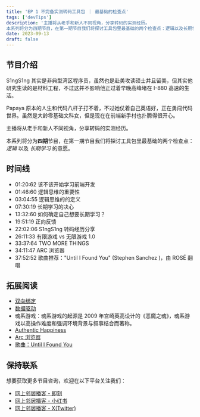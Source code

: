 ```yaml
---
title: 'EP 1 不完备实测转码工具包 ｜ 最基础的检查点'
tags: ['devTips']
description: '主播将从老手和新人不同视角，分享转码的实测经历。
本系列将分为四期节目，在第一期节目我们将探讨工具包里最基础的两个检查点：逻辑以及长期学习的意愿。'
date: 2023-09-13
draft: false
---
```


## 节目介绍

S1ngS1ng 其实是非典型湾区程序员，虽然也是赴美攻读硕士并且留美，但其实他研究生读的是材料工程，不过这并不影响他正过着早晚高峰堵在 I-880 高速的生活。

Papaya 原本的人生和代码八杆子打不着，不过她仗着自己英语好，正在勇闯代码世界。虽然是大龄零基础文科女，但是现在在前端新手村也扑腾得很开心。

主播将从老手和新人不同视角，分享转码的实测经历。

本系列将分为**四期**节目，在第一期节目我们将探讨工具包里最基础的两个检查点：_逻辑_ 以及 _长期学习_ 的意愿。

## 时间线

- 01:20:62 该不该开始学习前端开发
- 01:46:60 逻辑思维的重要性
- 03:04:55 逻辑思维的的定义
- 07:30:19 长期学习的决心
- 13:32:60 如何确定自己想要长期学习？
- 19:51:19 正向反馈
- 22:02:06 S1ngS1ng 转码经历分享
- 26:11:33 有限游戏 vs 无限游戏 1.0
- 33:37:64 TWO MORE THINGS
- 34:11:47 ARC 浏览器
- 37:52:52 歌曲推荐："Until I Found You" (Stephen Sanchez
  )，由 ROSÉ 翻唱

## 拓展阅读

- [双向绑定](https://angular.io/guide/two-way-binding)
- [数据驱动](https://en.wikipedia.org/wiki/Data-driven_programming)
- 魂系游戏：魂系游戏的起源是 2009 年宫崎英高设计的《恶魔之魂》，魂系游戏以高操作难度和强调环境背景与叙事结合而著称。
- [Authentic Happiness](https://www.authentichappiness.sas.upenn.edu/)
- [Arc 浏览器](https://arc.net/)
- [歌曲：Until I Found You](https://www.youtube.com/watch?v=WfEiabOTH8Y)

## 保持联系

想要获取更多节目咨询，欢迎在以下平台关注我们：

- [网上邻居播客 - 即刻](https://m.okjike.com/users/c751f4fb-d31d-44cf-aef9-f6b55dec4cd5?source=user_card&s=eyJ1IjoiNjUyMzg3NmQwZWQ3ZTc2NjQ5ODMwNWE4IiwiZCI6MX0%3D)
- [网上邻居播客 - 小红书](https://www.xiaohongshu.com/user/profile/64c2024f00000000140396e6?xhsshare=WeixinSession&appuid=64c2024f00000000140396e6&apptime=1697005943)
- [网上邻居播客 - X(Twitter)]()
